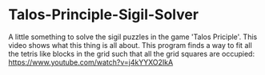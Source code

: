 # Talos-Principle-Sigil-Solver

A little something to solve the sigil puzzles in the game 'Talos Priciple'. This video shows what this thing is all about. This program finds a way to fit all the tetris like blocks in the grid such that all the grid squares are occupied:
https://www.youtube.com/watch?v=j4kYYXO2IkA
